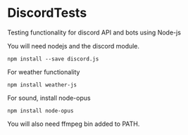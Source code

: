 # DiscordTests
Testing functionality for discord API and bots using Node-js

You will need nodejs and the discord module.

`npm install --save discord.js`

For weather functionality

`npm install weather-js`

For sound, install node-opus

`npm install node-opus`

You will also need ffmpeg bin added to PATH.


